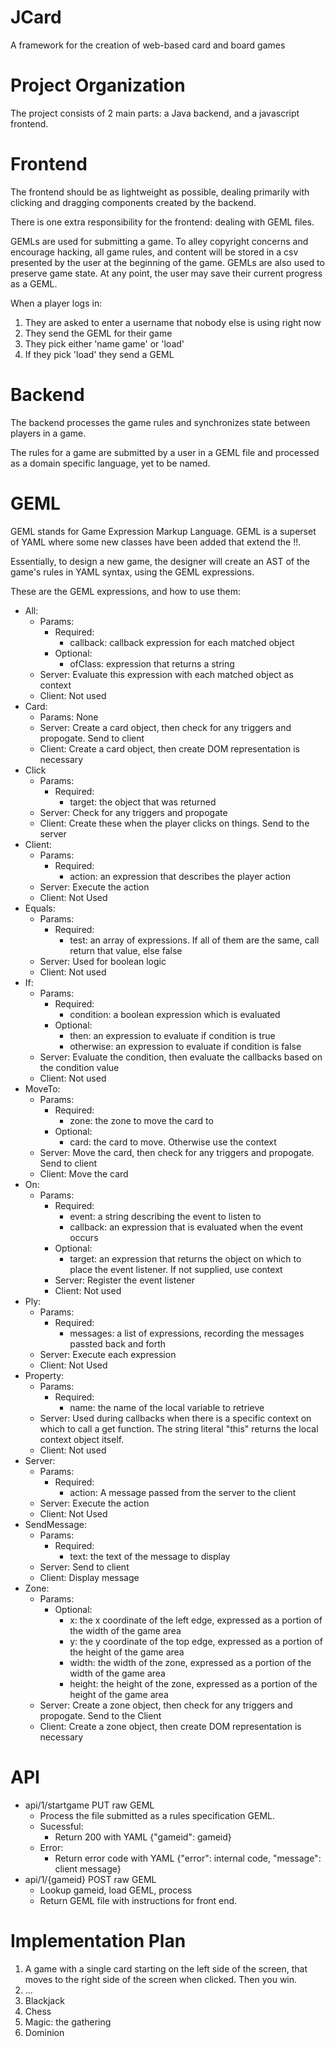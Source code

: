 JCard
=====

A framework for the creation of web-based card and board games


Project Organization
====================

The project consists of 2 main parts: a Java backend, and a javascript frontend.


Frontend
========

The frontend should be as lightweight as possible, dealing primarily with clicking and dragging components created by the backend.

There is one extra responsibility for the frontend: dealing with GEML files.

GEMLs are used for submitting a game.  To alley copyright concerns and encourage hacking, all game rules, and content will be stored in a csv presented by the user at the beginning of the game.
GEMLs are also used to preserve game state.  At any point, the user may save their current progress as a GEML.

When a player logs in:
1.  They are asked to enter a username that nobody else is using right now
2.  They send the GEML for their game
3.  They pick either 'name game' or 'load'
4.  If they pick 'load' they send a GEML 


Backend
=======

The backend processes the game rules and synchronizes state between players in a game.

The rules for a game are submitted by a user in a GEML file and processed as a domain specific language, yet to be named.


GEML
====

GEML stands for Game Expression Markup Language.  GEML is a superset of YAML where some new classes have been added that extend the !!.

Essentially, to design a new game, the designer will create an AST of the game's rules in YAML syntax, using the GEML expressions.

These are the GEML expressions, and how to use them:

*  All:
   *  Params:
      *  Required:
         *  callback: callback expression for each matched object
      *  Optional:
         *  ofClass: expression that returns a string
   *  Server: Evaluate this expression with each matched object as context
   *  Client: Not used
*  Card:
   *  Params: None
   *  Server: Create a card object, then check for any triggers and propogate.  Send to client
   *  Client: Create a card object, then create DOM representation is necessary
*  Click
   *  Params:
      *  Required:
         *  target: the object that was returned
   *  Server: Check for any triggers and propogate
   *  Client: Create these when the player clicks on things.  Send to the server
*  Client:
   *  Params:
      *  Required:
         *  action: an expression that describes the player action
   *  Server: Execute the action
   *  Client: Not Used
*  Equals:
   *  Params:
      *  Required:
         *  test: an array of expressions.  If all of them are the same, call return that value, else false
   *  Server: Used for boolean logic
   *  Client: Not used
*  If:
   *  Params:
      *  Required:
         *  condition: a boolean expression which is evaluated
      *  Optional:
         *  then: an expression to evaluate if condition is true
         *  otherwise: an expression to evaluate if condition is false
   *  Server: Evaluate the condition, then evaluate the callbacks based on the condition value
   *  Client: Not used
*  MoveTo:
   *  Params:
      *  Required:
         *  zone: the zone to move the card to
      *  Optional:
         *  card: the card to move.  Otherwise use the context
   *  Server: Move the card, then check for any triggers and propogate.  Send to client
   *  Client: Move the card
*  On:
   *  Params:
      *  Required:
         *  event: a string describing the event to listen to
         *  callback: an expression that is evaluated when the event occurs
      *  Optional:
         *  target: an expression that returns the object on which to place the event listener.  If not supplied, use context
      *  Server: Register the event listener
      *  Client: Not used
*  Ply:
   *  Params:
      *  Required:
         *  messages: a list of expressions, recording the messages passted back and forth
   *  Server: Execute each expression
   *  Client: Not Used
*  Property:
   *  Params:
      *  Required:
         *  name: the name of the local variable to retrieve
   *  Server: Used during callbacks when there is a specific context on which to call a get function.  The string literal "this" returns the local context object itself.
   *  Client: Not used
*  Server:
   *  Params:
      *  Required:
         *  action: A message passed from the server to the client
   *  Server: Execute the action
   *  Client: Not Used
*  SendMessage:
   *  Params:
      *  Required:
         *  text: the text of the message to display
   *  Server: Send to client
   *  Client: Display message
*  Zone:
   *  Params:
      *  Optional:
         *  x: the x coordinate of the left edge, expressed as a portion of the width of the game area
         *  y: the y coordinate of the top edge, expressed as a portion of the height of the game area
         *  width: the width of the zone, expressed as a portion of the width of the game area
         *  height: the height of the zone, expressed as a portion of the height of the game area
   *  Server: Create a zone object, then check for any triggers and propogate.  Send to the Client
   *  Client: Create a zone object, then create DOM representation is necessary


API
===

*   api/1/startgame PUT raw GEML
    *   Process the file submitted as a rules specification GEML.
    *   Sucessful:
        *   Return 200 with YAML {"gameid": gameid}
    *   Error:
        *   Return error code with YAML {"error": internal code, "message": client message}
*   api/1/{gameid} POST raw GEML
    *   Lookup gameid, load GEML, process
    *   Return GEML file with instructions for front end.

Implementation Plan
===================

1.  A game with a single card starting on the left side of the screen, that moves to the right side of the screen when clicked.  Then you win.
2.  ...
3.  Blackjack
4.  Chess
5.  Magic: the gathering
6.  Dominion